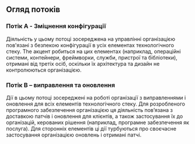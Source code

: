 ## Огляд потоків

### Потік A - Зміцнення конфігурації
Діяльність у цьому потоці зосереджена на управлінні організацією
пов'язані з безпекою конфігурації в усіх елементах технологічного стеку. The
акцент робиться на цих елементах (наприклад, операційні системи, контейнери,
фреймворки, служби, пристрої та бібліотеки), отримані від третіх осіб,
оскільки їх архітектура та дизайн не контролюються організацією.

### Потік B – виправлення та оновлення
Дії в цьому потоці зосереджені на роботі організації з виправленнями
і оновлення для всіх елементів технологічного стеку. Для розробленого програмного забезпечення
організацією ця діяльність пов’язана з доставкою патчів і
оновлення для клієнтів, а також застосування їх до організацій, керованих
рішення (наприклад, програмне забезпечення як послуга). Для сторонніх елементів ці дії
турбуються про своєчасне застосування організацією оновлень і
отримані патчі.
